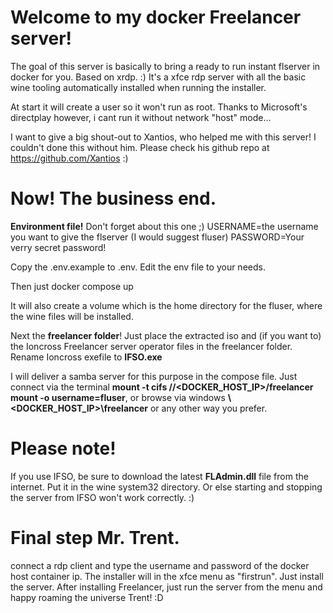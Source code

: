 # Welcome to my docker Freelancer server!

The goal of this server is basically to bring a ready to run instant flserver in docker for you. Based on xrdp. :)
It's a xfce rdp server with all the basic wine tooling automatically installed when running the installer.

At start it will create a user so it won't run as root.
Thanks to Microsoft's directplay however, i cant run it without network "host" mode...

I want to give a big shout-out to Xantios, who helped me with this server! I couldn't done this without him.
Please check his github repo at https://github.com/Xantios :)

# Now! The business end.

**Environment file!** Don't forget about this one ;)
USERNAME=the username you want to give the flserver (I would suggest fluser)
PASSWORD=Your verry secret password!

Copy the .env.example to .env.
Edit the env file to your needs.

Then just docker compose up

It will also create a volume which is the home directory for the fluser, where the wine files will be installed.

Next the **freelancer folder**! Just place the extracted iso and (if you want to) the Ioncross Freelancer server operator files in the freelancer folder.
Rename Ioncross exefile to **IFSO.exe**

I will deliver a samba server for this purpose in the compose file. Just connect via the terminal **mount -t cifs //<DOCKER_HOST_IP>/freelancer mount -o username=fluser**, or browse via windows **\\<DOCKER_HOST_IP>\freelancer** or any other way you prefer.

# Please note!
If you use IFSO, be sure to download the latest **FLAdmin.dll** file from the internet. Put it in the wine system32 directory. Or else starting and stopping the server from IFSO won't work correctly. :)

# Final step Mr. Trent.
connect a rdp client and type the username and password of the docker host container ip.
The installer will in the xfce menu as "firstrun".
Just install the server. After installing Freelancer, just run the server from the  menu and happy roaming the universe Trent! :D
